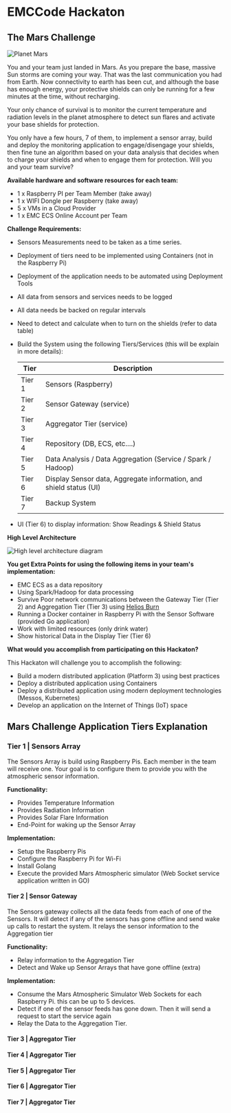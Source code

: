 # EMCCode Hackaton #



## The Mars Challenge ##

![Planet Mars](https://github.com/emccode/hackathon-mars/blob/master/documentation/images/mars-11608_640.jpg)


You and your team just landed in Mars. As you prepare the base, massive Sun storms are coming your way. That was the last communication you had from Earth. Now connectivity to earth has been cut, and although the base has enough energy, your protective shields can only be running for a few minutes at the time, without recharging. 

Your only chance of survival is to monitor the current temperature and radiation levels in the planet atmosphere to detect sun flares and activate your base shields for protection.

You only have a few hours, 7 of them, to implement a sensor array, build and deploy the monitoring application to engage/disengage your shields, then fine tune an algorithm based on your data analysis that decides when to charge your shields and when to engage them for protection. Will you and your team survive? 


**Available hardware and software resources for each team:**
- 1 x Raspberry PI per Team Member (take away)
- 1 x WIFI Dongle per Raspberry (take away)
- 5 x VMs in a Cloud Provider
- 1 x EMC ECS Online Account per Team


**Challenge Requirements:**
- Sensors Measurements need to be taken as a time series.
- Deployment of tiers need to be implemented using Containers (not in the Raspberry Pi)
- Deployment of the application needs to be automated using Deployment Tools
- All data from sensors and services needs to be logged
- All data needs be backed on regular intervals
- Need to detect and calculate when to turn on the shields (refer to data table)
- Build the System using the following Tiers/Services (this will be explain in more details):

	|Tier|Description|
	|----|-----------|
	|Tier 1| Sensors (Raspberry)|
	|Tier 2| Sensor Gateway (service)|
	Tier 3| Aggregator Tier (service)|
	Tier 4| Repository (DB, ECS, etc....)|
	Tier 5| Data Analysis / Data Aggregation (Service / Spark / Hadoop)|
	Tier 6| Display Sensor data,  Aggregate information, and shield status (UI)|
	Tier 7| Backup System|

- UI (Tier 6) to display information: Show Readings & Shield Status


**High Level Architecture**

![High level architecture diagram](https://github.com/emccode/hackathon-mars/blob/master/documentation/images/Mars-challenge-high-level-architecture.png )


**You get Extra Points for using the following items in your team's implementation:**

- EMC ECS as a data repository
- Using Spark/Hadoop for data processing
- Survive Poor network communications between the Gateway Tier (Tier 2) and Aggregation Tier (Tier 3) using [Helios Burn](https://github.com/emccode/HeliosBurn "Helios Burn Fault Injection Platform")
- Running a Docker container in Raspberry Pi with the Sensor Software (provided Go application) 
- Work with limited resources (only drink water)
- Show historical Data in the Display Tier (Tier 6)


**What would you accomplish from participating on this Hackaton?**

This Hackaton will challenge you to accomplish the following: 

- Build a modern distributed application (Platform 3) using best practices
- Deploy a distributed application using Containers 
- Deploy a distributed application using modern deployment technologies (Messos, Kubernetes)
- Develop an application on the Internet of Things (IoT) space



## Mars Challenge Application Tiers Explanation

### Tier 1 | Sensors Array ###

The Sensors Array is build using Raspberry Pis. Each member in the team will receive one. Your goal is to configure them to provide you with the atmospheric sensor information. 

**Functionality:**
- Provides Temperature Information
- Provides Radiation Information
- Provides Solar Flare Information
- End-Point for waking up the Sensor Array

**Implementation:**
- Setup the Raspberry Pis
- Configure the Raspberry Pi for Wi-Fi 
- Install Golang
- Execute the provided Mars Atmospheric simulator (Web Socket service application written in GO)


#### Tier 2 | Sensor Gateway ###

The Sensors gateway collects all the data feeds from each of one of the Sensors. It will detect if any of the sensors has gone offline and send wake up calls to restart the system. It relays the sensor information to the  Aggregation tier

**Functionality:**
- Relay information to the Aggregation Tier
- Detect and Wake up Sensor Arrays that have gone offline (extra)

**Implementation:**
- Consume the Mars Atmospheric Simulator Web Sockets for each Raspberry Pi. this can be up to 5 devices. 
- Detect if one of the sensor feeds has gone down. Then it will send a request to start the service again
-  Relay the Data to the Aggregation Tier.


#### Tier 3 | Aggregator Tier ###

 
#### Tier 4 | Aggregator Tier ###


#### Tier 5 | Aggregator Tier ###


#### Tier 6 | Aggregator Tier ###


#### Tier 7 | Aggregator Tier ###



